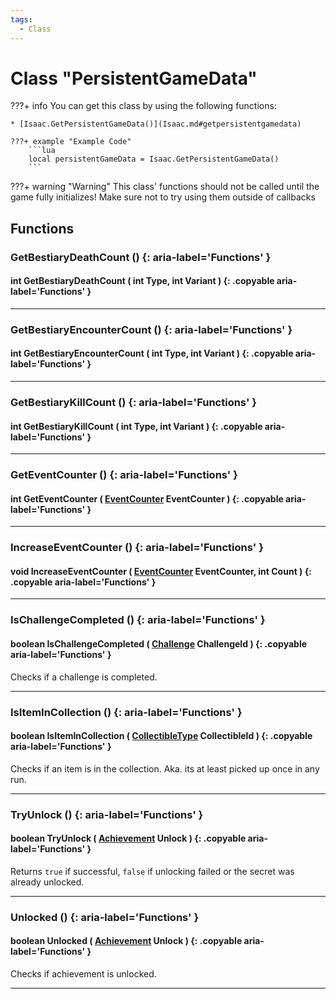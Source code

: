 ```yaml
---
tags:
  - Class
---
```

# Class "PersistentGameData"

???+ info
    You can get this class by using the following functions:

    * [Isaac.GetPersistentGameData()](Isaac.md#getpersistentgamedata)

    ???+ example "Example Code"
        ```lua
        local persistentGameData = Isaac.GetPersistentGameData()
        ```
???+ warning "Warning"
    This class' functions should not be called until the game fully initializes! Make sure not to try using them outside of callbacks
    
## Functions

### GetBestiaryDeathCount () {: aria-label='Functions' }
#### int GetBestiaryDeathCount ( int Type, int Variant ) {: .copyable aria-label='Functions' }

___
### GetBestiaryEncounterCount () {: aria-label='Functions' }
#### int GetBestiaryEncounterCount ( int Type, int Variant ) {: .copyable aria-label='Functions' }

___
### GetBestiaryKillCount () {: aria-label='Functions' }
#### int GetBestiaryKillCount ( int Type, int Variant ) {: .copyable aria-label='Functions' }

___
### GetEventCounter () {: aria-label='Functions' }
#### int GetEventCounter ( [EventCounter](enums/EventCounter.md) EventCounter ) {: .copyable aria-label='Functions' }

___
### IncreaseEventCounter () {: aria-label='Functions' }
#### void IncreaseEventCounter ( [EventCounter](enums/EventCounter.md) EventCounter, int Count ) {: .copyable aria-label='Functions' }

___
### IsChallengeCompleted () {: aria-label='Functions' }
#### boolean IsChallengeCompleted ( [Challenge](https://wofsauge.github.io/IsaacDocs/rep/enums/Challenge.html) ChallengeId ) {: .copyable aria-label='Functions' }
Checks if a challenge is completed.

___
### IsItemInCollection () {: aria-label='Functions' }
#### boolean IsItemInCollection ( [CollectibleType](https://wofsauge.github.io/IsaacDocs/rep/enums/CollectibleType.html) CollectibleId ) {: .copyable aria-label='Functions' }
Checks if an item is in the collection. Aka. its at least picked up once in any run.

___
### TryUnlock () {: aria-label='Functions' }
#### boolean TryUnlock ( [Achievement](enums/Achievement.md) Unlock ) {: .copyable aria-label='Functions' }
Returns `true` if successful, `false` if unlocking failed or the secret was already unlocked.

___
### Unlocked () {: aria-label='Functions' }
#### boolean Unlocked ( [Achievement](enums/Achievement.md) Unlock ) {: .copyable aria-label='Functions' }
Checks if achievement is unlocked.

___

